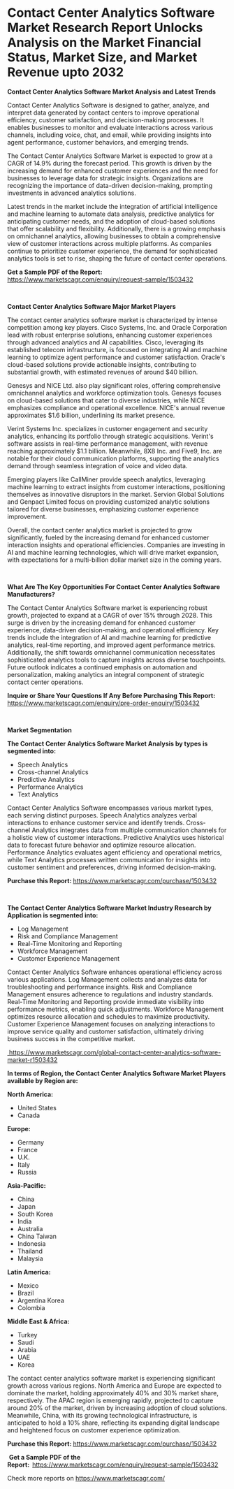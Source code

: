 <p><h1>Contact Center Analytics Software Market Research Report Unlocks Analysis on the Market Financial Status, Market Size, and Market Revenue upto 2032</h1></p><p><strong>Contact Center Analytics Software Market Analysis and Latest Trends</strong></p>
<p><p>Contact Center Analytics Software is designed to gather, analyze, and interpret data generated by contact centers to improve operational efficiency, customer satisfaction, and decision-making processes. It enables businesses to monitor and evaluate interactions across various channels, including voice, chat, and email, while providing insights into agent performance, customer behaviors, and emerging trends.</p><p>The Contact Center Analytics Software Market is expected to grow at a CAGR of 14.9% during the forecast period. This growth is driven by the increasing demand for enhanced customer experiences and the need for businesses to leverage data for strategic insights. Organizations are recognizing the importance of data-driven decision-making, prompting investments in advanced analytics solutions. </p><p>Latest trends in the market include the integration of artificial intelligence and machine learning to automate data analysis, predictive analytics for anticipating customer needs, and the adoption of cloud-based solutions that offer scalability and flexibility. Additionally, there is a growing emphasis on omnichannel analytics, allowing businesses to obtain a comprehensive view of customer interactions across multiple platforms. As companies continue to prioritize customer experience, the demand for sophisticated analytics tools is set to rise, shaping the future of contact center operations.</p></p>
<p><strong>Get a Sample PDF of the Report:&nbsp;</strong> <a href="https://www.marketscagr.com/enquiry/request-sample/1503432?utm_campaign=3095&utm_medium=2&utm_source=Github&utm_content=ia&utm_term=23032025&utm_id=contact-center-analytics-software">https://www.marketscagr.com/enquiry/request-sample/1503432</a></p>
<p>&nbsp;</p>
<p><strong>Contact Center Analytics Software Major Market Players</strong></p>
<p><p>The contact center analytics software market is characterized by intense competition among key players. Cisco Systems, Inc. and Oracle Corporation lead with robust enterprise solutions, enhancing customer experiences through advanced analytics and AI capabilities. Cisco, leveraging its established telecom infrastructure, is focused on integrating AI and machine learning to optimize agent performance and customer satisfaction. Oracle's cloud-based solutions provide actionable insights, contributing to substantial growth, with estimated revenues of around $40 billion.</p><p>Genesys and NICE Ltd. also play significant roles, offering comprehensive omnichannel analytics and workforce optimization tools. Genesys focuses on cloud-based solutions that cater to diverse industries, while NICE emphasizes compliance and operational excellence. NICE's annual revenue approximates $1.6 billion, underlining its market presence.</p><p>Verint Systems Inc. specializes in customer engagement and security analytics, enhancing its portfolio through strategic acquisitions. Verint's software assists in real-time performance management, with revenue reaching approximately $1.1 billion. Meanwhile, 8X8 Inc. and Five9, Inc. are notable for their cloud communication platforms, supporting the analytics demand through seamless integration of voice and video data.</p><p>Emerging players like CallMiner provide speech analytics, leveraging machine learning to extract insights from customer interactions, positioning themselves as innovative disruptors in the market. Servion Global Solutions and Genpact Limited focus on providing customized analytic solutions tailored for diverse businesses, emphasizing customer experience improvement.</p><p>Overall, the contact center analytics market is projected to grow significantly, fueled by the increasing demand for enhanced customer interaction insights and operational efficiencies. Companies are investing in AI and machine learning technologies, which will drive market expansion, with expectations for a multi-billion dollar market size in the coming years.</p></p>
<p>&nbsp;</p>
<p><strong>What Are The Key Opportunities For Contact Center Analytics Software Manufacturers?</strong></p>
<p><p>The Contact Center Analytics Software market is experiencing robust growth, projected to expand at a CAGR of over 15% through 2028. This surge is driven by the increasing demand for enhanced customer experience, data-driven decision-making, and operational efficiency. Key trends include the integration of AI and machine learning for predictive analytics, real-time reporting, and improved agent performance metrics. Additionally, the shift towards omnichannel communication necessitates sophisticated analytics tools to capture insights across diverse touchpoints. Future outlook indicates a continued emphasis on automation and personalization, making analytics an integral component of strategic contact center operations.</p></p>
<p><strong>Inquire or Share Your Questions If Any Before Purchasing This Report:</strong> <a href="https://www.marketscagr.com/enquiry/pre-order-enquiry/1503432?utm_campaign=3095&utm_medium=2&utm_source=Github&utm_content=ia&utm_term=23032025&utm_id=contact-center-analytics-software">https://www.marketscagr.com/enquiry/pre-order-enquiry/1503432</a></p>
<p>&nbsp;</p>
<p><strong>Market Segmentation</strong></p>
<p><strong>The Contact Center Analytics Software Market Analysis by types is segmented into:</strong></p>
<p><ul><li>Speech Analytics</li><li>Cross-channel Analytics</li><li>Predictive Analytics</li><li>Performance Analytics</li><li>Text Analytics</li></ul></p>
<p><p>Contact Center Analytics Software encompasses various market types, each serving distinct purposes. Speech Analytics analyzes verbal interactions to enhance customer service and identify trends. Cross-channel Analytics integrates data from multiple communication channels for a holistic view of customer interactions. Predictive Analytics uses historical data to forecast future behavior and optimize resource allocation. Performance Analytics evaluates agent efficiency and operational metrics, while Text Analytics processes written communication for insights into customer sentiment and preferences, driving informed decision-making.</p></p>
<p><strong>Purchase this Report:&nbsp;</strong><a href="https://www.marketscagr.com/purchase/1503432?utm_campaign=3095&utm_medium=2&utm_source=Github&utm_content=ia&utm_term=23032025&utm_id=contact-center-analytics-software">https://www.marketscagr.com/purchase/1503432</a></p>
<p>&nbsp;</p>
<p><strong>The Contact Center Analytics Software Market Industry Research by Application is segmented into:</strong></p>
<p><ul><li>Log Management</li><li>Risk and Compliance Management</li><li>Real-Time Monitoring and Reporting</li><li>Workforce Management</li><li>Customer Experience Management</li></ul></p>
<p><p>Contact Center Analytics Software enhances operational efficiency across various applications. Log Management collects and analyzes data for troubleshooting and performance insights. Risk and Compliance Management ensures adherence to regulations and industry standards. Real-Time Monitoring and Reporting provide immediate visibility into performance metrics, enabling quick adjustments. Workforce Management optimizes resource allocation and schedules to maximize productivity. Customer Experience Management focuses on analyzing interactions to improve service quality and customer satisfaction, ultimately driving business success in the competitive market.</p></p>
<p><a href="https://www.marketscagr.com/global-contact-center-analytics-software-market-r1503432?utm_campaign=3095&utm_medium=2&utm_source=Github&utm_content=ia&utm_term=23032025&utm_id=contact-center-analytics-software">&nbsp;https://www.marketscagr.com/global-contact-center-analytics-software-market-r1503432</a></p>
<p><strong>In terms of Region, the Contact Center Analytics Software Market Players available by Region are:</strong></p>
<p>
    <p> <strong> North America: </strong>
        <ul>
            <li>United States</li>
            <li>Canada</li>
        </ul>
        </p> 
    <p> <strong> Europe: </strong>
        <ul>
            <li>Germany</li>
            <li>France</li>
            <li>U.K.</li>
            <li>Italy</li>
            <li>Russia</li>
        </ul>
        </p> 
    <p> <strong> Asia-Pacific: </strong>
        <ul>
            <li>China</li>
            <li>Japan</li>
            <li>South Korea</li>
            <li>India</li>
            <li>Australia</li>
            <li>China Taiwan</li>
            <li>Indonesia</li>
            <li>Thailand</li>
            <li>Malaysia</li>
        </ul>
        </p> 
    <p> <strong> Latin America: </strong>
        <ul>
            <li>Mexico</li>
            <li>Brazil</li>
            <li>Argentina Korea</li>
            <li>Colombia</li>
        </ul>
        </p> 
    <p> <strong> Middle East & Africa: </strong>
        <ul>
            <li>Turkey</li>
            <li>Saudi</li>
            <li>Arabia</li>
            <li>UAE</li>
            <li>Korea</li>
        </ul>
    </p>
    </p>
<p><p>The contact center analytics software market is experiencing significant growth across various regions. North America and Europe are expected to dominate the market, holding approximately 40% and 30% market share, respectively. The APAC region is emerging rapidly, projected to capture around 20% of the market, driven by increasing adoption of cloud solutions. Meanwhile, China, with its growing technological infrastructure, is anticipated to hold a 10% share, reflecting its expanding digital landscape and heightened focus on customer experience optimization.</p></p>
<p><strong>Purchase this Report: </strong><a href="https://www.marketscagr.com/purchase/1503432?utm_campaign=3095&utm_medium=2&utm_source=Github&utm_content=ia&utm_term=23032025&utm_id=contact-center-analytics-software">https://www.marketscagr.com/purchase/1503432</a></p>
<p>&nbsp;<strong>Get a Sample PDF of the Report:&nbsp;&nbsp;</strong><a href="https://www.marketscagr.com/enquiry/request-sample/1503432?utm_campaign=3095&utm_medium=2&utm_source=Github&utm_content=ia&utm_term=23032025&utm_id=contact-center-analytics-software">https://www.marketscagr.com/enquiry/request-sample/1503432</a></p>
<p><strong></strong></p>
<p>Check more reports on <a href="https://www.marketscagr.com/?utm_campaign=3095&utm_medium=2&utm_source=Github&utm_content=ia&utm_term=23032025&utm_id=contact-center-analytics-software">https://www.marketscagr.com/</a></p>